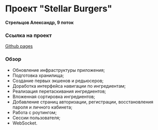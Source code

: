 # Проект "Stellar Burgers"

**Стрельцов Александр, 9 поток**

### Ссылка на проект

[Github pages](https://alexanderstreltsov.github.io/react-burger/)

### Обзор

- Обновление инфраструктуры приложения;
- Подготовка хранилища;
- Создание первых экшенов и редьюсеров;
- Доработка интерфейса навигации по ингредиентам;
- Реализация перетаскивания ингредиентов;
- Вложенная сортировка ингредиентов;
- Добавление страниц авторизации, регистрации, восстановления пароля и личного кабинета;
- Работа с роутингом;
- Сессии пользователя;
- WebSocket.
